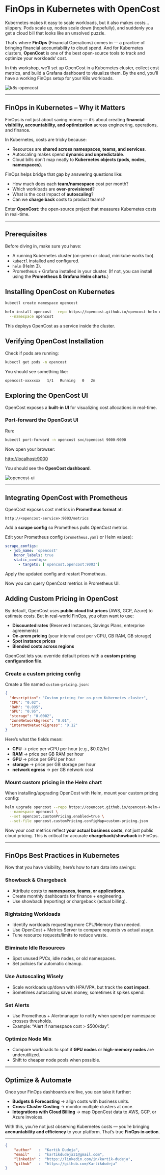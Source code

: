 # FinOps in Kubernetes with OpenCost

Kubernetes makes it easy to scale workloads, but it also makes costs… slippery. Pods scale up, nodes scale down (hopefully), and suddenly you get a cloud bill that looks like an unsolved puzzle.

That’s where **FinOps** (Financial Operations) comes in — a practice of bringing financial accountability to cloud spend. And for Kubernetes clusters, **OpenCost** is one of the best open-source tools to track and optimize your workloads’ cost.

In this workshop, we’ll set up OpenCost in a Kubernetes cluster, collect cost metrics, and build a Grafana dashboard to visualize them. By the end, you’ll have a working FinOps setup for your K8s workloads.

![k8s-opencost](./images/k8s-opencost.png)

---

## FinOps in Kubernetes – Why it Matters

FinOps is not just about saving money — it’s about creating **financial visibility, accountability, and optimization** across engineering, operations, and finance.

In Kubernetes, costs are tricky because:

* Resources are **shared across namespaces, teams, and services**.
* Autoscaling makes spend **dynamic and unpredictable**.
* Cloud bills don’t map neatly to **Kubernetes objects (pods, nodes, namespaces)**.

FinOps helps bridge that gap by answering questions like:

* How much does each **team/namespace** cost per month?
* Which workloads are **over-provisioned**?
* What is the cost impact of **autoscaling**?
* Can we **charge back** costs to product teams?

Enter **OpenCost**: the open-source project that measures Kubernetes costs in real-time.

---

## Prerequisites

Before diving in, make sure you have:

* A running Kubernetes cluster (on-prem or cloud, minikube works too).
* `kubectl` installed and configured.
* `helm` (Helm 3).
* Prometheus + Grafana installed in your cluster. (If not, you can install using the **Prometheus & Grafana Helm charts**.)

## Installing OpenCost on Kubernetes

```bash
kubectl create namespace opencost

helm install opencost --repo https://opencost.github.io/opencost-helm-chart opencost \
  --namespace opencost
```

This deploys OpenCost as a service inside the cluster.

## Verifying OpenCost Installation

Check if pods are running:

```bash
kubectl get pods -n opencost
```

You should see something like:

```
opencost-xxxxxxx   1/1   Running   0   2m
```

## Exploring the OpenCost UI

OpenCost exposes a **built-in UI** for visualizing cost allocations in real-time.

### Port-forward the OpenCost UI

Run:

```bash
kubectl port-forward -n opencost svc/opencost 9000:9090
```

Now open your browser:

[http://localhost:9000](http://localhost:9000)

You should see the **OpenCost dashboard**.

![opencost-ui](./images/opencost-ui.png)

---

## Integrating OpenCost with Prometheus

OpenCost exposes cost metrics in **Prometheus format** at:

```
http://<opencost-service>:9003/metrics
```

Add a **scrape config** so Prometheus pulls OpenCost metrics.

Edit your Prometheus config (`prometheus.yaml` or Helm values):

```yaml
scrape_configs:
  - job_name: 'opencost'
    honor_labels: true
    static_configs:
      - targets: ['opencost.opencost:9003']
```

Apply the updated config and restart Prometheus.

Now you can query OpenCost metrics in Prometheus UI.

## Adding Custom Pricing in OpenCost

By default, OpenCost uses **public cloud list prices** (AWS, GCP, Azure) to estimate costs. But in real-world FinOps, you often want to use:

* **Discounted rates** (Reserved Instances, Savings Plans, enterprise agreements)
* **On-prem pricing** (your internal cost per vCPU, GB RAM, GB storage)
* **Spot instance prices**
* **Blended costs across regions**

OpenCost lets you override default prices with a **custom pricing configuration file**.

### Create a custom pricing config

Create a file named `custom-pricing.json`:

```json
{
  "description": "Custom pricing for on-prem Kubernetes cluster",
  "CPU": "0.02", 
  "RAM": "0.005", 
  "GPU": "0.95", 
  "storage": "0.0002",
  "zoneNetworkEgress": "0.01",
  "internetNetworkEgress": "0.12"
}
```

Here’s what the fields mean:

* **CPU** → price per vCPU per hour (e.g., $0.02/hr)
* **RAM** → price per GB RAM per hour
* **GPU** → price per GPU per hour
* **storage** → price per GB storage per hour
* **network egress** → per GB network cost

### Mount custom pricing in the Helm chart

When installing/upgrading OpenCost with Helm, mount your custom pricing config:

```bash
helm upgrade opencost --repo https://opencost.github.io/opencost-helm-chart opencost \
  --namespace opencost \
  --set opencost.customPricing.enabled=true \
  --set-file opencost.customPricing.configMap=custom-pricing.json
```

Now your cost metrics reflect **your actual business costs**, not just public cloud pricing. This is critical for accurate **chargeback/showback** in FinOps.

---

## FinOps Best Practices in Kubernetes

Now that you have visibility, here’s how to turn data into savings:

### Showback & Chargeback

* Attribute costs to **namespaces, teams, or applications**.
* Create monthly dashboards for finance + engineering.
* Use showback (reporting) or chargeback (actual billing).

### Rightsizing Workloads

* Identify workloads requesting more CPU/Memory than needed.
* Use OpenCost + Metrics Server to compare requests vs actual usage.
* Tune resource requests/limits to reduce waste.

### Eliminate Idle Resources

* Spot unused PVCs, idle nodes, or old namespaces.
* Set policies for automatic cleanup.

### Use Autoscaling Wisely

* Scale workloads up/down with HPA/VPA, but track the **cost impact**.
* Sometimes autoscaling saves money, sometimes it spikes spend.

### Set Alerts

* Use Prometheus + Alertmanager to notify when spend per namespace crosses thresholds.
* Example: “Alert if namespace cost > $500/day”.

### Optimize Node Mix

* Compare workloads to spot if **GPU nodes** or **high-memory nodes** are underutilized.
* Shift to cheaper node pools when possible.

---

## Optimize & Automate

Once your FinOps dashboards are live, you can take it further:

* **Budgets & Forecasting** → align costs with business units.
* **Cross-Cluster Costing** → monitor multiple clusters at once.
* **Integrations with Cloud Billing** → map OpenCost data to AWS, GCP, or Azure invoices.

With this, you’re not just observing Kubernetes costs — you’re bringing **accountability and efficiency** to your platform. That’s true **FinOps in action**.

---

```json
{
    "author"   :  "Kartik Dudeja",
    "email"    :  "kartikdudeja21@gmail.com",
    "linkedin" :  "https://linkedin.com/in/kartik-dudeja",
    "github"   :  "https://github.com/Kartikdudeja"
}
```
